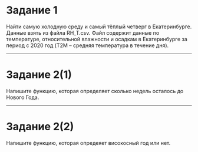 # Задание 1
Найти самую холодную среду и самый тёплый четверг в Екатеринбурге. Данные взять из файла RH_T.csv. Файл содержит данные по температуре, относительной влажности и осадкам в Екатеринбурге за период с 2020 год (T2M – средняя температура в течение дня). 

***

# Задание 2(1)
Напишите функцию, которая определяет сколько недель осталось до Нового Года. 

***

# Задание 2(2)
Напишите функцию, которая опредеяет високосный год или нет.

